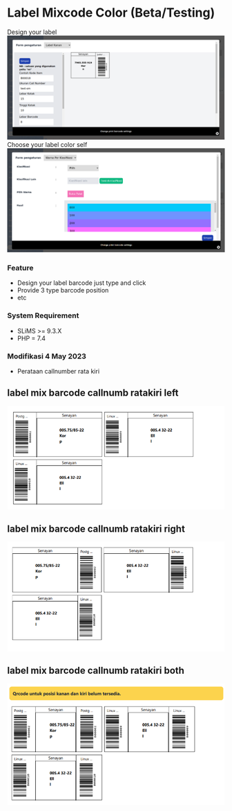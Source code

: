 # Label Mixcode Color (Beta/Testing)
Design your label
![preview](./preview.png)
Choose your label color self
![preview](./preview2.png)


### Feature
* Design your label barcode just type and click
* Provide 3 type barcode position
* etc

### System Requirement
* SLiMS >= 9.3.X
* PHP = 7.4

### Modifikasi 4 May 2023
* Perataan callnumber rata kiri

## label mix barcode callnumb ratakiri left
![label mix barcode callnumb ratakiri left](./label-mix-barcode-callnumb-ratakiri-left.png)

## label mix barcode callnumb ratakiri right
![label mix barcode callnumb ratakiri right](./label-mix-barcode-callnumb-ratakiri-right.png)

## label mix barcode callnumb ratakiri both
![label mix barcode callnumb ratakiri both](./label-mix-barcode-callnumb-ratakiri-both.png)

